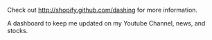 Check out http://shopify.github.com/dashing for more information.

A dashboard to keep me updated on my Youtube Channel, news, and stocks.

